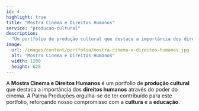 ```yaml
---
id: 4
highlight: true
title: "Mostra Cinema e Direitos Humanos"
service: "producao-cultural"
description:
  "Um portfolio de produção cultural que destaca a importância dos direitos humanos através do poder do cinema."
image:
  url: /images/content/portfolio/mostra-cinema-e-direitos-humanos.jpg
  alt: "Mostra Cinema e Direitos Humanos"
  width: 1200
  height: 628
---
```

A **Mostra Cinema e Direitos Humanos** é um portfolio de **produção cultural** que destaca a importância dos **direitos humanos** através do poder do cinema. A Palma Produções orgulha-se de ter contribuído para este portfolio, reforçando nosso compromisso com a **cultura** e a **educação**.

